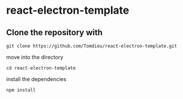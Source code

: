# react-electron-template

## Clone the repository with

```
git clone https://github.com/Tomdieu/react-electron-template.git
```

move into the directory

```
cd react-electron-template
```

install the dependencies

```
npm install
```
